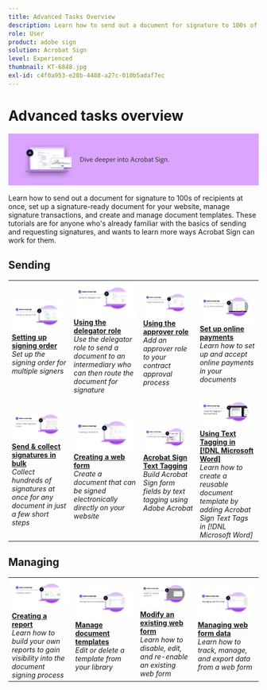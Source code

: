 ```yaml
---
title: Advanced Tasks Overview
description: Learn how to send out a document for signature to 100s of recipients at once, set up a signature-ready document for your website, manage signature transactions, and create and manage document templates
role: User
product: adobe sign
solution: Acrobat Sign
level: Experienced
thumbnail: KT-6848.jpg
exl-id: c4f0a953-e28b-4488-a27c-010b5adaf7ec
---
```

# Advanced tasks overview

![Sign Advanced Image](../assets/Hero-Advanced.png)

Learn how to send out a document for signature to 100s of recipients at once, set up a signature-ready document for your website, manage signature transactions, and create and manage document templates. These tutorials are for anyone who's already familiar with the basics of sending and requesting signatures, and wants to learn more ways Acrobat Sign can work for them.

## Sending

<table style="table-layout:fixed">
<tr>
  <td>
    <a href="setting-up-routing.md">
      <img alt="Setting up signing order" src="../assets/Routing.png">
    </a>
    <div>
    <a href="setting-up-routing.md"><strong>Setting up signing order</strong></a>
    </div>
    <em>Set up the signing order for multiple signers</em>
    <br>
  </td>
  <td>
    <a href="delegate-signature.md">
      <img alt="Delegating to someone else" src="../assets/Delegating.png" />
    </a>  
    <div>
    <a href="delegate-signature.md"><strong>Using the delegator role</strong></a>
    </div>
    <em>Use the delegator role to send a document to an intermediary who can then route the document for signature</em>
    <br>
  </td>
  <td>
    <a href="add-an-approver.md">
      <img alt="Using the approver role" src="../assets/Approver.png" />
    </a>
    <div>
    <a href="add-an-approver.md"><strong>Using the approver role</strong></a>
    </div>
    <em>Add an approver role to your contract approval process</em>
    <br>
  </td>
  <td>
    <a href="set-up-online-payments.md">
      <img alt="Set up online payments" src="../assets/Payments.png" />
    </a>
    <div>
    <a href="set-up-online-payments.md"><strong>Set up online payments</strong></a>
    </div>
    <em>Learn how to set up and accept online payments in your documents</em>
    <br>
  </td>
</tr>
<tr>
 <td>
    <a href="megasign.md">
      <img alt="Send & collect signatures in bulk" src="../assets/Megasign.png" />
    </a>
    <div>
    <a href="megasign.md"><strong>Send & collect signatures in bulk</strong></a>
    </div>
    <em>Collect hundreds of signatures at once for any document in just a few short steps</em>
    <br>
  </td>
  <td>
    <a href="webform.md">
      <img alt="Creating a web form" src="../assets/Webform.png" />
    </a>
    <div>
    <a href="webform.md"><strong>Creating a web form</strong></a>
    </div>
    <em>Create a document that can be signed electronically directly on your website</em>
    <br>
  </td>
  <td>
    <a href="adobe-sign-text-tagging.md">
      <img alt="Acrobat Sign Text Tagging" src="../assets/Text-Tagging.png" />
  </a>
    <div>
    <a href="adobe-sign-text-tagging.md"><strong>Acrobat Sign Text Tagging</strong></a>
    </div>
    <em>Build Acrobat Sign form fields by text tagging using Adobe Acrobat</em>
    <br>
  </td>
  <td>
    <a href="text-tagging-word.md">
      <img alt="Using Text Tagging in [!DNL Microsoft Word]" src="../assets/Wordtexttagging.png" />
  </a>
    <div>
    <a href="text-tagging-word.md"><strong>Using Text Tagging in [!DNL Microsoft Word]</strong></a>
    </div>
    <em>Learn how to create a reusable document template by adding Acrobat Sign Text Tags in [!DNL Microsoft Word]</em>
    <br>
  </td>
</tr>
</table>

## Managing

<table style="table-layout:fixed">
<tr>
<td>
    <a href="creating-a-report.md">
      <img alt="Creating a report" src="../assets/Report.png" />
    </a>
    <div>
    <a href="creating-a-report.md"><strong>Creating a report</strong></a>
    </div>
    <em>Learn how to build your own reports to gain visibility into the document signing process</em>
    <br>
  </td>
  <td>
    <a href="edit-a-template.md">
      <img alt="Manage document templates" src="../assets/ManageTemplate.png" />
    </a>
    <div>
    <a href="edit-a-template.md"><strong>Manage document templates</strong></a>
    </div>
    <em>Edit or delete a template from your library</em>
    <br>
  </td>
  <td>
    <a href="modify-webform.md">
      <img alt="Modify an existing web form" src="../assets/Modifywebform.png" />
    </a>
    <div>
    <a href="modify-webform.md"><strong>Modify an existing web form</strong></a>
    </div>
    <em>Learn how to disable, edit, and re-enable an existing web form</em>
    <br>
  </td>  
  <td>
    <a href="manage-webform-data.md">
      <img alt="Managing web form data" src="../assets/Managewebform.png" />
    </a>
    <div>
    <a href="manage-webform-data.md"><strong>Managing web form data</strong></a>
    </div>
    <em>Learn how to track, manage, and export data from a web form</em>
    <br>
  </td>  
</tr>
</table>